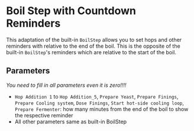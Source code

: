 # Boil Step with Countdown Reminders

This adaptation of the built-in `BoilStep` allows you to set hops and other reminders with relative to the end of the boil. This is the opposite of the built-in `BoilStep`'s reminders which are relative to the start of the boil.

## Parameters

*You need to fill in all parameters even it is zero!!!!*

* `Hop Addition 1` to `Hop Addition_5`, `Prepare Yeast`, `Prepare Finings`, `Prepare Cooling system`, `Dose Finings`, `Start hot-side cooling loop`, `Prepare Fermenter`: how many minutes from the end of the boil to show the respective reminder
* All other parameters same as built-in BoilStep
